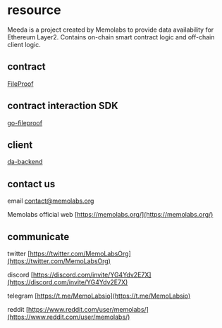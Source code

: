 # resource

Meeda is a project created by Memolabs to provide data availability for Ethereum Layer2. Contains on-chain smart contract logic and off-chain client logic.

## contract

[FileProof](http://132.232.87.203:8088/did/did-solidity/tree/memoda)

## contract interaction SDK

[go-fileproof](http://132.232.87.203:8088/did/go-did)

## client

[da-backend](http://132.232.87.203:8088/middleware/backend/tree/da-ljt)

## contact us

email
[contact@memolabs.org](contact@memolabs.org)

Memolabs official web
[https://memolabs.org/](https://memolabs.org/)

## communicate

twitter
[https://twitter.com/MemoLabsOrg](https://twitter.com/MemoLabsOrg)

discord
[https://discord.com/invite/YG4Ydv2E7X](https://discord.com/invite/YG4Ydv2E7X)

telegram
[https://t.me/MemoLabsio](https://t.me/MemoLabsio)

reddit
[https://www.reddit.com/user/memolabs/](https://www.reddit.com/user/memolabs/)
